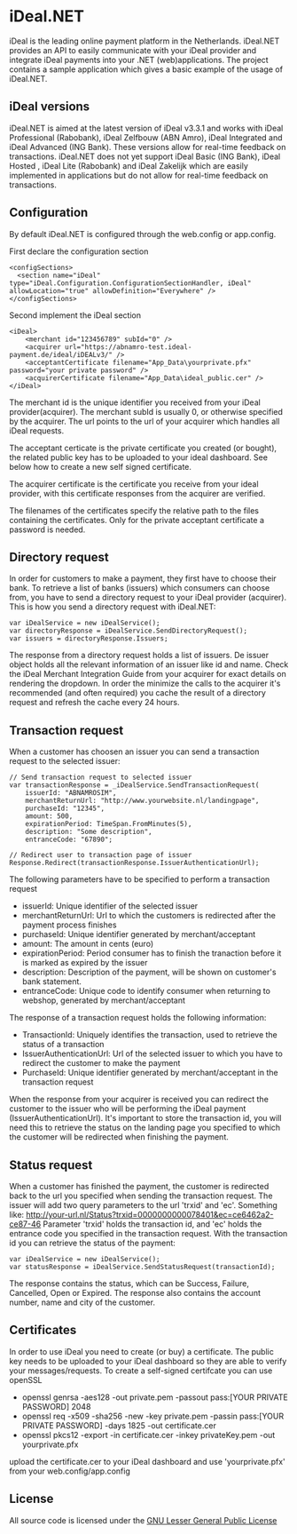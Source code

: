 # iDeal.NET
iDeal is the leading online payment platform in the Netherlands. 
iDeal.NET provides an API to easily communicate with your iDeal provider and integrate iDeal payments into your .NET (web)applications.
The project contains a sample application which gives a basic example of the usage of iDeal.NET.

## iDeal versions
iDeal.NET is aimed at the latest version of iDeal v3.3.1 and works with iDeal Professional (Rabobank), iDeal Zelfbouw (ABN Amro), iDeal Integrated and iDeal Advanced (ING Bank). These versions allow for real-time feedback on transactions. 
iDeal.NET does not yet support iDeal Basic (ING Bank), iDeal Hosted , iDeal Lite (Rabobank) and iDeal Zakelijk which are easily implemented in applications but do not allow for real-time feedback on transactions.



## Configuration
By default iDeal.NET is configured through the web.config or app.config.

First declare the configuration section

	<configSections>
      <section name="iDeal" type="iDeal.Configuration.ConfigurationSectionHandler, iDeal" allowLocation="true" allowDefinition="Everywhere" />
    </configSections>
	
Second implement the iDeal section

	<iDeal>
        <merchant id="123456789" subId="0" />
        <acquirer url="https://abnamro-test.ideal-payment.de/ideal/iDEALv3/" />
        <acceptantCertificate filename="App_Data\yourprivate.pfx" password="your private password" />
        <acquirerCertificate filename="App_Data\ideal_public.cer" />
    </iDeal>

The merchant id is the unique identifier you received from your iDeal provider(acquirer). The merchant subId is usually 0, or otherwise specified by the acquirer. The url points to the url of your acquirer which handles all iDeal requests.

The acceptant certicate is the private certificate you created (or bought), the related public key has to be uploaded to your ideal dashboard. See below how to create a new self signed certificate. 

The acquirer certificate is the certificate you receive from your ideal provider, with this certificate responses from the acquirer are verified.

The filenames of the certificates specify the relative path to the files containing the certificates. Only for the private acceptant certificate a password is needed.

## Directory request
In order for customers to make a payment, they first have to choose their bank. To retrieve a list of banks (issuers) which consumers can choose from, you have to send a directory request to your iDeal provider (acquirer). This is how you send a directory request with iDeal.NET:

	var iDealService = new iDealService();
	var directoryResponse = iDealService.SendDirectoryRequest();
	var issuers = directoryResponse.Issuers;

The response from a directory request holds a list of issuers. De issuer object holds all the relevant information of an issuer like id and name. Check the iDeal Merchant Integration Guide from your acquirer for exact details on rendering the dropdown.
In order the minimize the calls to the acquirer it's recommended (and often required) you cache the result of a directory request and refresh the cache every 24 hours.

## Transaction request
When a customer has choosen an issuer you can send a transaction request to the selected issuer:

	// Send transaction request to selected issuer
	var transactionResponse = _iDealService.SendTransactionRequest(
		issuerId: "ABNAMROSIM", 
		merchantReturnUrl: "http://www.yourwebsite.nl/landingpage", 
		purchaseId: "12345", 
		amount: 500, 
		expirationPeriod: TimeSpan.FromMinutes(5), 
		description: "Some description",
		entranceCode: "67890";

	// Redirect user to transaction page of issuer
	Response.Redirect(transactionResponse.IssuerAuthenticationUrl);

The following parameters have to be specified to perform a transaction request
 
 - issuerId: Unique identifier of the selected issuer
 - merchantReturnUrl: Url to which the customers is redirected after the payment process finishes
 - purchaseId: Unique identifier generated by merchant/acceptant
 - amount: The amount in cents (euro)
 - expirationPeriod: Period consumer has to finish the tranaction before it is marked as expired by the issuer
 - description: Description of the payment, will be shown on customer's bank statement.
 - entranceCode: Unique code to identify consumer when returning to webshop, generated by merchant/acceptant
 	
The response of a transaction request holds the following information:

 - TransactionId: Uniquely identifies the transaction, used to retrieve the status of a transaction
 - IssuerAuthenticationUrl: Url of the selected issuer to which you have to redirect the customer to make the payment
 - PurchaseId: Unique identifier generated by merchant/acceptant in the transaction request
 
When the response from your acquirer is received you can redirect the customer to the issuer who will be performing the iDeal payment (IssuerAuthenticationUrl). It's important to store the transaction id, you will need this to retrieve the status on the landing page you specified to which the customer will be redirected when finishing the payment.

## Status request
When a customer has finished the payment, the customer is redirected back to the url you specified when sending the transaction request. The issuer will add two query parameters to the url 'trxid' and 'ec'. Something like: http://your-url.nl/Status?trxid=0000000000078401&ec=ce6462a2-ce87-46
Parameter 'trxid' holds the transaction id, and 'ec' holds the entrance code you specified in the transaction request. With the transaction id you can retrieve the status of the payment:

	var iDealService = new iDealService();
	var statusResponse = iDealService.SendStatusRequest(transactionId);
	
The response contains the status, which can be Success, Failure, Cancelled, Open or Expired. The response also contains the account number, name and city of the customer.

## Certificates
In order to use iDeal you need to create (or buy) a certificate. The public key needs to be uploaded to your iDeal dashboard so they are able to verify your messages/requests. To create a self-signed certifcate you can use openSSL


  * openssl genrsa -aes128 -out private.pem -passout pass:[YOUR PRIVATE PASSWORD] 2048
  * openssl req -x509 -sha256 -new -key private.pem -passin pass:[YOUR PRIVATE PASSWORD] -days 1825 -out certificate.cer
  * openssl pkcs12 -export -in certificate.cer -inkey privateKey.pem -out yourprivate.pfx

upload the certificate.cer to your iDeal dashboard and use 'yourprivate.pfx' from your web.config/app.config

## License
All source code is licensed under the [GNU Lesser General Public License](http://www.gnu.org/licenses/lgpl.html)

